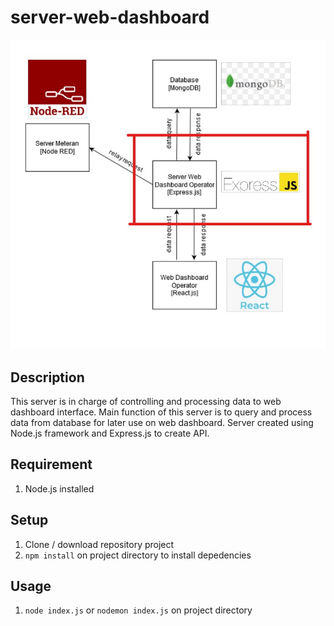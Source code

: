 # server-web-dashboard

![Data Flow Diagram](https://github.com/alijarasyidi/smart-meter/blob/master/repo-image/diagram-dashboard-server.jpg)

## Description
This server is in charge of controlling and processing data to web dashboard interface. Main function of this server is to query and process data from database for later use on web 
dashboard. Server created using Node.js framework and Express.js to create API.

## Requirement
1. Node.js installed

## Setup
1. Clone / download repository project
2. `npm install` on project directory to install depedencies

## Usage
1. `node index.js` or `nodemon index.js` on project directory
